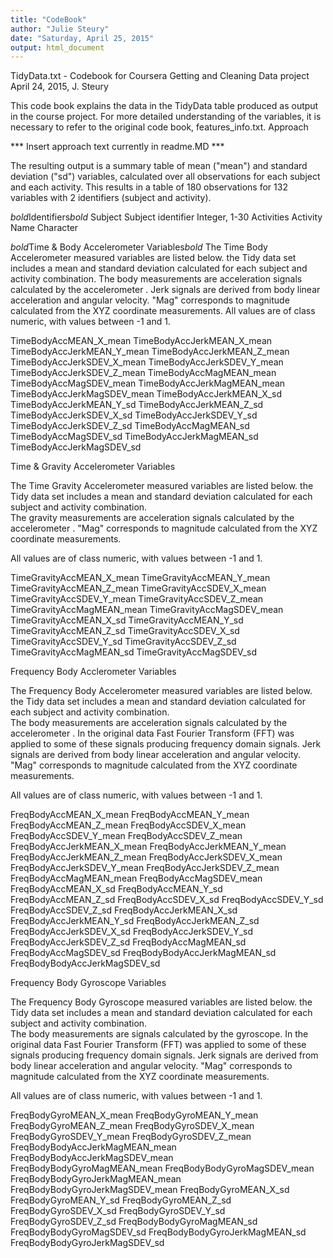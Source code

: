 ```yaml
---
title: "CodeBook"
author: "Julie Steury"
date: "Saturday, April 25, 2015"
output: html_document
---
```


TidyData.txt - Codebook for Coursera Getting and Cleaning Data project
April 24, 2015, J. Steury

This code book explains the data in the TidyData table produced as output in the course project.  For more detailed understanding of the variables, it is necessary to refer to the original code book, features_info.txt.
Approach

*** Insert approach text currently in readme.MD ***

The resulting output is a summary table of mean ("mean") and standard deviation ("sd") variables, calculated over all observations for each subject and each activity.  This results in a table of 180 observations for 132 variables with 2 identifiers (subject and activity).

*bold*Identifiers*bold*
Subject    Subject  identifier	Integer, 1-30
Activities	Activity Name	Character

*bold*Time  & Body Accelerometer Variables*bold*
The Time Body Accelerometer measured variables are listed below.  the Tidy data set includes a mean and standard deviation calculated for each subject and activity combination.  The body measurements are acceleration signals calculated by the accelerometer .  Jerk signals are derived from body linear acceleration and angular velocity.  "Mag" corresponds to magnitude calculated from the XYZ coordinate measurements.
All values are of class numeric, with values between -1 and 1.

TimeBodyAccMEAN_X_mean
TimeBodyAccJerkMEAN_X_mean
TimeBodyAccJerkMEAN_Y_mean
TimeBodyAccJerkMEAN_Z_mean
TimeBodyAccJerkSDEV_X_mean
TimeBodyAccJerkSDEV_Y_mean
TimeBodyAccJerkSDEV_Z_mean
TimeBodyAccMagMEAN_mean
TimeBodyAccMagSDEV_mean
TimeBodyAccJerkMagMEAN_mean
TimeBodyAccJerkMagSDEV_mean
TimeBodyAccJerkMEAN_X_sd
TimeBodyAccJerkMEAN_Y_sd
TimeBodyAccJerkMEAN_Z_sd
TimeBodyAccJerkSDEV_X_sd
TimeBodyAccJerkSDEV_Y_sd
TimeBodyAccJerkSDEV_Z_sd
TimeBodyAccMagMEAN_sd
TimeBodyAccMagSDEV_sd
TimeBodyAccJerkMagMEAN_sd
TimeBodyAccJerkMagSDEV_sd

Time & Gravity Accelerometer Variables

The Time Gravity Accelerometer measured variables are listed below.  the Tidy data set includes a mean and standard deviation calculated for each subject and activity combination.  
The gravity measurements are acceleration signals calculated by the accelerometer .   "Mag" corresponds to magnitude calculated from the XYZ coordinate measurements.

All values are of class numeric, with values between -1 and 1.  

TimeGravityAccMEAN_X_mean
TimeGravityAccMEAN_Y_mean
TimeGravityAccMEAN_Z_mean
TimeGravityAccSDEV_X_mean
TimeGravityAccSDEV_Y_mean
TimeGravityAccSDEV_Z_mean
TimeGravityAccMagMEAN_mean
TimeGravityAccMagSDEV_mean
TimeGravityAccMEAN_X_sd
TimeGravityAccMEAN_Y_sd
TimeGravityAccMEAN_Z_sd
TimeGravityAccSDEV_X_sd
TimeGravityAccSDEV_Y_sd
TimeGravityAccSDEV_Z_sd
TimeGravityAccMagMEAN_sd
TimeGravityAccMagSDEV_sd

Frequency Body Acclerometer Variables

The Frequency Body Accelerometer measured variables are listed below.  the Tidy data set includes a mean and standard deviation calculated for each subject and activity combination.  
The body measurements are acceleration signals calculated by the accelerometer .  In the original data Fast Fourier Transform (FFT) was applied to some of these signals producing frequency domain signals.  Jerk signals are derived from body linear acceleration and angular velocity.  "Mag" corresponds to magnitude calculated from the XYZ coordinate measurements.

All values are of class numeric, with values between -1 and 1.  

FreqBodyAccMEAN_X_mean
FreqBodyAccMEAN_Y_mean
FreqBodyAccMEAN_Z_mean
FreqBodyAccSDEV_X_mean
FreqBodyAccSDEV_Y_mean
FreqBodyAccSDEV_Z_mean
FreqBodyAccJerkMEAN_X_mean
FreqBodyAccJerkMEAN_Y_mean
FreqBodyAccJerkMEAN_Z_mean
FreqBodyAccJerkSDEV_X_mean
FreqBodyAccJerkSDEV_Y_mean
FreqBodyAccJerkSDEV_Z_mean
FreqBodyAccMagMEAN_mean
FreqBodyAccMagSDEV_mean
FreqBodyAccMEAN_X_sd
FreqBodyAccMEAN_Y_sd
FreqBodyAccMEAN_Z_sd
FreqBodyAccSDEV_X_sd
FreqBodyAccSDEV_Y_sd
FreqBodyAccSDEV_Z_sd
FreqBodyAccJerkMEAN_X_sd
FreqBodyAccJerkMEAN_Y_sd
FreqBodyAccJerkMEAN_Z_sd
FreqBodyAccJerkSDEV_X_sd
FreqBodyAccJerkSDEV_Y_sd
FreqBodyAccJerkSDEV_Z_sd
FreqBodyAccMagMEAN_sd
FreqBodyAccMagSDEV_sd
FreqBodyBodyAccJerkMagMEAN_sd
FreqBodyBodyAccJerkMagSDEV_sd

Frequency Body Gyroscope Variables

The Frequency Body Gyroscope measured variables are listed below.  the Tidy data set includes a mean and standard deviation calculated for each subject and activity combination.  
The body measurements are signals calculated by the gyroscope.  In the original data Fast Fourier Transform (FFT) was applied to some of these signals producing frequency domain signals.  Jerk signals are derived from body linear acceleration and angular velocity.  "Mag" corresponds to magnitude calculated from the XYZ coordinate measurements.

All values are of class numeric, with values between -1 and 1.  

FreqBodyGyroMEAN_X_mean
FreqBodyGyroMEAN_Y_mean
FreqBodyGyroMEAN_Z_mean
FreqBodyGyroSDEV_X_mean
FreqBodyGyroSDEV_Y_mean
FreqBodyGyroSDEV_Z_mean
FreqBodyBodyAccJerkMagMEAN_mean
FreqBodyBodyAccJerkMagSDEV_mean
FreqBodyBodyGyroMagMEAN_mean
FreqBodyBodyGyroMagSDEV_mean
FreqBodyBodyGyroJerkMagMEAN_mean
FreqBodyBodyGyroJerkMagSDEV_mean
FreqBodyGyroMEAN_X_sd
FreqBodyGyroMEAN_Y_sd
FreqBodyGyroMEAN_Z_sd
FreqBodyGyroSDEV_X_sd
FreqBodyGyroSDEV_Y_sd
FreqBodyGyroSDEV_Z_sd
FreqBodyBodyGyroMagMEAN_sd
FreqBodyBodyGyroMagSDEV_sd
FreqBodyBodyGyroJerkMagMEAN_sd
FreqBodyBodyGyroJerkMagSDEV_sd
